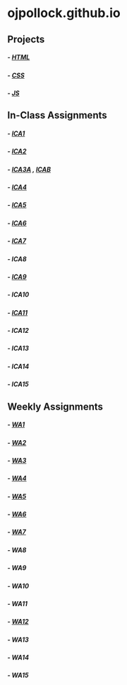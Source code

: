 # ojpollock.github.io

## Projects
##### - [HTML](https://oliverpollock.me/html-midterm/page1.html)
##### - [CSS](https://oliverpollock.me)
##### - [JS](https://oliverpollock.me/Final/Final.html)

## In-Class Assignments

##### - [ICA1](ica/ICA1.pdf)
##### - [ICA2](ica/ICA2.pdf)
##### - [ICA3A](https://ojpollock.github.io/ica/ica3a.html) , [ICAB](https://ojpollock.github.io/ica/ica3-part2/ica3b.html)
##### - [ICA4](https://ojpollock.github.io/ica/ica4.html)
##### - [ICA5](https://ojpollock.github.io/ica/ica5/ica5.html)
##### - [ICA6](https://ojpollock.github.io/ica/ica6/ica6-part1.html)
##### - [ICA7](https://ojpollock.github.io/ica/ica7.html)
##### - ICA8
##### - [ICA9](https://ojpollock.github.io/ica/ica9.html)
##### - ICA10
##### - [ICA11](https://ojpollock.github.io/ica/ica11.html)
##### - ICA12
##### - ICA13
##### - ICA14
##### - ICA15

## Weekly Assignments

##### - [WA1](https://ojpollock.github.io/wa/wa1.html)
##### - [WA2](https://ojpollock.github.io/wa/wa2.html)
##### - [WA3](https://ojpollock.github.io/wa/wa3.html)
##### - [WA4](https://ojpollock.github.io/wa/wa4.html)
##### - [WA5](https://ojpollock.github.io/wa/wa5.html)
##### - [WA6](https://ojpollock.github.io/wa/wa6.html)
##### - [WA7](https://ojpollock.github.io/wa/WA7.html)
##### - WA8
##### - WA9
##### - WA10
##### - WA11
##### - [WA12](https://ojpollock.github.io/wa/wa12/wa12.html)
##### - WA13
##### - WA14
##### - WA15
